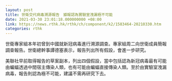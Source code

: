 ```yaml
---
layout: post
title: 世衛交代病毒溯源報告　據報認為實驗室洩漏極不可能
date: 2021-03-30 23:01:18.000000000 +08:00
link: https://news.rthk.hk/rthk/ch/component/k2/1583464-20210330.htm
categories: rthk
---
```


世衛專家組本年初曾到中國就新冠病毒進行溯源調查。專家組周二向世衛成員簡報調查報告。世衛總幹事譚德塞表示，報告列出所有假設，會進一步研究。

美聯社早前取得報告的草案副本，列出四個假設，當中包括認為新冠病毒最有可能由蝙蝠透過中間宿主傳染人類，也有可能由蝙蝠直接傳染人類。至於由實驗室洩漏病毒，報告則認為極不可能，建議不需再研究下去。
